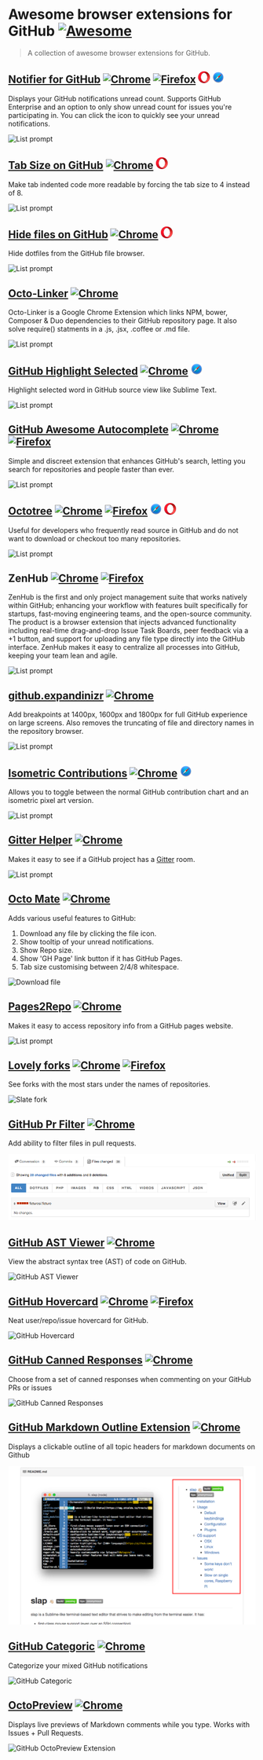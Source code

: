 # Awesome browser extensions for GitHub [![Awesome](https://cdn.rawgit.com/sindresorhus/awesome/d7305f38d29fed78fa85652e3a63e154dd8e8829/media/badge.svg)](https://github.com/sindresorhus/awesome)

> A collection of awesome browser extensions for GitHub.


## [Notifier for GitHub](https://github.com/sindresorhus/notifier-for-github) [![Chrome][chrome]](https://chrome.google.com/webstore/detail/notifier-for-github/lmjdlojahmbbcodnpecnjnmlddbkjhnn) [![Firefox][firefox]](https://addons.mozilla.org/en-US/firefox/addon/notifier-for-github/) [![Opera][opera]](https://addons.opera.com/en/extensions/details/github-notifier/) [![Safari][safari]](https://github.com/sindresorhus/notifier-for-github-safari/releases)

Displays your GitHub notifications unread count. Supports GitHub Enterprise and an option to only show unread count for issues you're participating in. You can click the icon to quickly see your unread notifications.

![List prompt](https://dl.dropboxusercontent.com/s/c7egcrhq1wvff5r/github-notifier.jpg)


## [Tab Size on GitHub](https://github.com/sindresorhus/tab-size-on-github) [![Chrome][chrome]](https://chrome.google.com/webstore/detail/tab-size-on-github/ofjbgncegkdemndciafljngjbdpfmbkn) [![Opera][opera]](https://addons.opera.com/en/extensions/details/github-tab-size/)

Make tab indented code more readable by forcing the tab size to 4 instead of 8.

![List prompt](https://dl.dropboxusercontent.com/s/srd0ik8tbpjzi0v/github-tab-size.jpg)


## [Hide files on GitHub](https://github.com/sindresorhus/hide-files-on-github) [![Chrome][chrome]](https://chrome.google.com/webstore/detail/hide-files-on-github/lpnakhpaodhdkleejaehlapdhbgjbddp) [![Opera][opera]](https://addons.opera.com/en/extensions/details/github-hide-files/)

Hide dotfiles from the GitHub file browser.

![List prompt](https://dl.dropboxusercontent.com/s/80jpb795dckfel7/github-hide-files.jpg)


## [Octo-Linker](https://github.com/octo-linker/chrome-extension) [![Chrome][chrome]](https://chrome.google.com/webstore/detail/octo-linker/jlmafbaeoofdegohdhinkhilhclaklkp)

Octo-Linker is a Google Chrome Extension which links NPM, bower, Composer & Duo dependencies to their GitHub repository page. It also solve require() statments in a .js, .jsx, .coffee or .md file.

![List prompt](https://dl.dropboxusercontent.com/s/wl0s1rishc4e8lu/github-linker.jpg)


## [GitHub Highlight Selected](https://github.com/Nuclides/github-highlight-selected) [![Chrome][chrome]](https://chrome.google.com/webstore/detail/github-highlight-selected/lhiklbgjcblimmjjflobpncgihagcmbj) [![Safari][safari]](https://github.com/Nuclides/github-highlight-selected/blob/master/README.md)

Highlight selected word in GitHub source view like Sublime Text.

![List prompt](https://dl.dropboxusercontent.com/s/2un7ezpdipunn70/github-highlight-selected.jpg)


## [GitHub Awesome Autocomplete](https://github.com/algolia/github-awesome-autocomplete) [![Chrome][chrome]](https://chrome.google.com/webstore/detail/github-awesome-autocomple/djkfdjpoelphhdclfjhnffmnlnoknfnd) [![Firefox][firefox]](https://addons.mozilla.org/en-US/firefox/addon/github-awesome-autocomplete/)

Simple and discreet extension that enhances GitHub's search, letting you search for repositories and people faster than ever.

![List prompt](https://dl.dropboxusercontent.com/s/zg3cblx3q8fhbkl/github-awesome-autocomplete.jpg)


## [Octotree](https://github.com/buunguyen/octotree) [![Chrome][chrome]](https://chrome.google.com/webstore/detail/octotree/bkhaagjahfmjljalopjnoealnfndnagc) [![Firefox][firefox]](https://addons.mozilla.org/en-US/firefox/addon/octotree/) [![Safari][safari]](https://github.com/buunguyen/octotree/#install-on-safari) [![Opera][opera]](https://addons.opera.com/en/extensions/details/octotree/)

Useful for developers who frequently read source in GitHub and do not want to download or checkout too many repositories.

![List prompt](https://dl.dropboxusercontent.com/s/87zbki7vvkucphr/octotree.jpg)


## ZenHub [![Chrome][chrome]](https://chrome.google.com/webstore/detail/zenhub-for-github/ogcgkffhplmphkaahpmffcafajaocjbd) [![Firefox][firefox]](https://www.zenhub.io/firefox)

ZenHub is the first and only project management suite that works natively within GitHub; enhancing your workflow with features built specifically for startups, fast-moving engineering teams, and the open-source community. The product is a browser extension that injects advanced functionality including real-time drag-and-drop Issue Task Boards, peer feedback via a +1 button, and support for uploading any file type directly into the GitHub interface. ZenHub makes it easy to centralize all processes into GitHub, keeping your team lean and agile.

![List prompt](https://dl.dropboxusercontent.com/s/yosmyg8zsl5tyc5/zenhub.jpg)


## [github.expandinizr](https://github.com/thecodejunkie/github.expandinizr) [![Chrome][chrome]](https://chrome.google.com/webstore/detail/githubexpandinizr/cbehdjjcilgnejbpnjhobkiiggkedfib)

Add breakpoints at 1400px, 1600px and 1800px for full GitHub experience on large screens. Also removes the truncating of file and directory names in the repository browser.

![List prompt](https://dl.dropboxusercontent.com/s/7e9g9g0l445j90m/github-expandinizr.jpg)


## [Isometric Contributions](https://github.com/jasonlong/isometric-contributions) [![Chrome][chrome]](https://chrome.google.com/webstore/detail/isometric-contributions/mjoedlfflcchnleknnceiplgaeoegien) [![Safari][safari]](https://github.com/jasonlong/isometric-contributions#safari)

Allows you to toggle between the normal GitHub contribution chart and an isometric pixel art version.

![List prompt](https://dl.dropboxusercontent.com/s/kc1qxqitixx0hfp/isometric-contributions.jpg)


## [Gitter Helper](https://github.com/svincent/gitter-chrome) [![Chrome][chrome]](https://chrome.google.com/webstore/detail/gitter-helper-for-github/apahfabdianobklhejoojcpmoegaolpi)

Makes it easy to see if a GitHub project has a [Gitter](https://gitter.im) room.

![List prompt](https://lh3.googleusercontent.com/sRRg2KsBhOnu3RFfLZYDWFEn52hngmM9ygdc-gBvjmY4l8a4moFjgXJTVUVNNj-oIUCplfVwHgQ=s1280-h800-e365-rw)


## [Octo Mate](https://github.com/rubyerme/chrome-github-mate) [![Chrome][chrome]](https://chrome.google.com/webstore/detail/octo-mate/baggcehellihkglakjnmnhpnjmkbmpkf?utm_source=chrome-ntp-icon)

Adds various useful features to GitHub:

1. Download any file by clicking the file icon.
2. Show tooltip of your unread notifications.
3. Show Repo size.
4. Show 'GH Page' link button if it has GitHub Pages.
5. Tab size customising between 2/4/8 whitespace.

![Download file](https://lh3.googleusercontent.com/kTEhmep4hM1Mknr1ILHgFVIzS8a-WszsdKjV0qH8Qjp7M-rbYA-yNR-WA6voWY7gtG9DIBn7Uw=s640-h400-e365-rw)


## [Pages2Repo](https://github.com/Frozenfire92/Pages2Repo) [![Chrome][chrome]](https://chrome.google.com/webstore/detail/pages2repo/afnogakjnebbgcbjkgmhaccljfejeflh)

Makes it easy to access repository info from a GitHub pages website.

![List prompt](https://cloud.githubusercontent.com/assets/1393946/11908410/4027dc66-a5dc-11e5-9bce-b028aa884c9a.png)


## [Lovely forks](https://github.com/musically-ut/lovely-forks) [![Chrome][chrome]](https://chrome.google.com/webstore/detail/lovely-forks/ialbpcipalajnakfondkflpkagbkdoib) [![Firefox][firefox]](https://addons.mozilla.org/en-US/firefox/addon/lovely-forks/)

See forks with the most stars under the names of repositories.

![Slate fork](https://musicallyut.in/docs/lovely-forks/slate-fork-80.png)


## [GitHub Pr Filter](https://github.com/danielhusar/github-pr-filter) [![Chrome][chrome]](https://chrome.google.com/webstore/detail/github-pr-filter/fjmalelcdgindphooaabcgmmnmoclpee)

Add ability to filter files in pull requests.

![GitHub Pr Filter](https://raw.githubusercontent.com/danielhusar/github-pr-filter/master/demo.png)


## [GitHub AST Viewer](https://github.com/lukehorvat/github-ast-viewer) [![Chrome][chrome]](https://chrome.google.com/webstore/detail/github-ast-viewer/kgncjlmmhhmhbiiacajdmpnhplahelkh)

View the abstract syntax tree (AST) of code on GitHub.

![GitHub AST Viewer](http://i.imgur.com/jumGRMd.gif)


## [GitHub Hovercard](https://github.com/Justineo/github-hovercard) [![Chrome][chrome]](https://chrome.google.com/webstore/detail/github-hovercard/mmoahbbnojgkclgceahhakhnccimnplk) [![Firefox][firefox]](https://addons.mozilla.org/en-US/firefox/addon/github-hovercard/)

Neat user/repo/issue hovercard for GitHub.

![GitHub Hovercard](https://github.com/Justineo/github-hovercard/blob/gh-pages/screenshots/2.png)


## [GitHub Canned Responses](https://github.com/notwaldorf/github-canned-responses) [![Chrome][chrome]](https://chrome.google.com/webstore/detail/github-canned-responses/lhehmppafakahahobaibfcomknkhoina)

Choose from a set of canned responses when commenting on your GitHub PRs or issues

![GitHub Canned Responses](https://cloud.githubusercontent.com/assets/1393946/12688681/fd612190-c6d7-11e5-8d8f-0adb053f863e.png)


## [GitHub Markdown Outline Extension](https://github.com/dbkaplun/github-markdown-outline-extension) [![Chrome][chrome]](https://chrome.google.com/webstore/detail/github-markdown-outline-e/gccinjjdbfdkkkebfbeipopijjfohfgj)

Displays a clickable outline of all topic headers for markdown documents on Github

![GitHub Markdown Outline Extension](https://raw.githubusercontent.com/dbkaplun/github-markdown-outline-extension/master/screenshot.png)

## [GitHub Categoric](https://github.com/ozlerhakan/categoric) [![Chrome][chrome]](https://chrome.google.com/webstore/detail/github-categoric/gbfpmfhnfmobaichcfnhdobencecomhg)

Categorize your mixed GitHub notifications

![GitHub Categoric](https://dl.dropboxusercontent.com/u/15056258/screeen.png)


## [OctoPreview](https://github.com/DrewML/octo-preview) [![Chrome][chrome]](https://chrome.google.com/webstore/detail/octo-preview/elomekmlfonmdhmpmdfldcjgdoacjcba)

Displays live previews of Markdown comments while you type. Works with Issues + Pull Requests.

![GitHub OctoPreview Extension](https://raw.githubusercontent.com/DrewML/octo-preview/master/example.gif)

[firefox]: https://raw.githubusercontent.com/alrra/browser-logos/master/firefox/firefox_24x24.png
[safari]: https://raw.githubusercontent.com/alrra/browser-logos/master/safari/safari_24x24.png
[chrome]: https://raw.githubusercontent.com/alrra/browser-logos/master/chrome/chrome_24x24.png
[opera]: https://raw.githubusercontent.com/alrra/browser-logos/master/opera/opera_24x24.png
